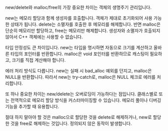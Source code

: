 
new/delete와 malloc/free의 가장 중요한 차이는 객체의 생명주기 관리입니다.

new는 메모리 할당과 함께 생성자를 호출합니다. 객체가 제대로 초기화되어 사용 가능한 상태가 됩니다. delete는 소멸자를 호출한 후 메모리를 해제합니다. 반면 malloc은 단순히 메모리만 할당하고, free는 메모리만 해제합니다. 생성자와 소멸자가 호출되지 않아서 C++ 객체에는 사용할 수 없습니다.

타입 안정성도 큰 차이입니다. new는 타입을 명시하면 자동으로 크기를 계산하고 올바른 타입의 포인터를 반환합니다. malloc은 void 포인터를 반환하므로 캐스팅이 필요하고, 크기를 직접 계산해야 합니다.

에러 처리 방식도 다릅니다. new는 실패 시 bad_alloc 예외를 던지고, malloc은 NULL을 반환합니다. 따라서 new는 try-catch로, malloc은 NULL 체크로 에러를 처리합니다.

또 하나 중요한 차이는 new/delete는 오버로딩이 가능하다는 점입니다. 클래스별로 또는 전역적으로 메모리 할당 방식을 커스터마이징할 수 있습니다. 메모리 풀이나 디버깅 기능을 추가할 때 유용합니다.

절대 하지 말아야 할 것은 malloc으로 할당한 것을 delete로 해제하거나, new로 할당한 것을 free로 해제하는 것입니다. 정의되지 않은 동작이 발생합니다.
